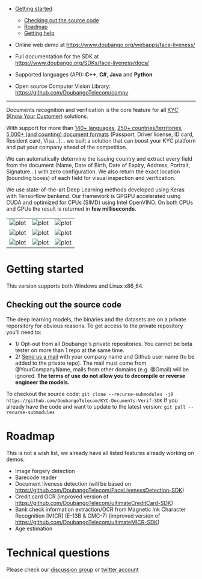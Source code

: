 - [Getting started](#getting-started)
  - [Checking out the source code](#checkout-source)
  - [Roadmap](#roadmap)
  - [Getting help](#technical-questions)


- Online web demo at https://www.doubango.org/webapps/face-liveness/
- Full documentation for the SDK at https://www.doubango.org/SDKs/face-liveness/docs/
- Supported languages (API): **C++**, **C#**, **Java** and **Python**
- Open source Computer Vision Library: https://github.com/DoubangoTelecom/compv
<hr />

Documents recognition and verification is the core feature for all [KYC (Know Your Customer)](https://en.wikipedia.org/wiki/Know_your_customer) solutions.

With support for more than [140+ languages](Languages.pdf), [250+ countries/territories](Graphs.pdf), [5,000+ (and counting) document formats](Graphs.pdf) (Passport, Driver license, ID card, Resident card, Visa...)... we built a solution that can boost your KYC platform and put your company ahead of the competition.

We can automatically determine the issuing country and extract every field from the document (Name, Date of Birth, Date of Expiry, Address, Portrait, Signature...) with zero configuration. We also return the exact location (bounding boxes) of each field for visual inspection and verification.

We use state-of-the-art Deep Learning methods developed using Keras with Tensorflow benkend. Our framework is GPGPU accelerated using CUDA and optimized for CPUs (SIMD) using Intel OpenVINO. On both CPUs and GPUs the result is returned in **few milliseconds**.

|   |  | |
| ------------- | ------------- |-- |
| ![plot](https://www.doubango.org/webapps/kyc-documents-verif/img/low-1.jpg)  | ![plot](https://www.doubango.org/webapps/kyc-documents-verif/img/low-2.jpg)  | ![plot](https://www.doubango.org/webapps/kyc-documents-verif/img/low-3.jpg) |
| ![plot](https://www.doubango.org/webapps/kyc-documents-verif/img/low-4.jpg)  | ![plot](https://www.doubango.org/webapps/kyc-documents-verif/img/low-5.jpg)  | ![plot](https://www.doubango.org/webapps/kyc-documents-verif/img/low-6.jpg) |
| ![plot](https://www.doubango.org/webapps/kyc-documents-verif/img/low-7.jpg)  | ![plot](https://www.doubango.org/webapps/kyc-documents-verif/img/low-8.jpg)  | ![plot](https://www.doubango.org/webapps/kyc-documents-verif/img/low-9.jpg) |

<a name="getting-started"></a>
# Getting started #
This version supports both Windows and Linux x86_64.

<a name="checkout-source"></a>
## Checking out the source code ##
The deep learning models, the binaries and the datasets are on a private reporsitory for obvious reasons. To get access to the private repository you'll need to:
  - 1/ Opt-out from all Doubango's private repositories. You cannot be beta tester on more than 1 repo at the same time.
  - 2/ [Send us a mail](https://www.doubango.org/#contact) with your company name and Github user name (to be added to the private repo). The mail must come from @YourCompanyName, mails from other domains (e.g. @Gmail) will be ignored. **The terms of use do not allow you to decompile or reverse engineer the models.**

To checkout the source code: `git clone --recurse-submodules -j8 https://github.com/DoubangoTelecom/KYC-Documents-Verif-SDK`
If you already have the code and want to update to the latest version: `git pull --recurse-submodules`

<a name="roadmap"></a>
# Roadmap #
This is not a wish list, we already have all listed features already working on demos.
 - Image forgery detection
 - Barecode reader
 - Document liveness detection (will be based on https://github.com/DoubangoTelecom/FaceLivenessDetection-SDK)
 - Credit card OCR (improved version of https://github.com/DoubangoTelecom/ultimateCreditCard-SDK)
 - Bank check information extraction/OCR from Magnetic Ink Character Recognition [MICR] (E-13B & CMC-7) (improved version of https://github.com/DoubangoTelecom/ultimateMICR-SDK)
 - Age estimation

<a name="technical-questions"></a>
# Technical questions #
Please check our [discussion group](https://groups.google.com/forum/#!forum/doubango-ai) or [twitter account](https://twitter.com/doubangotelecom?lang=en)
